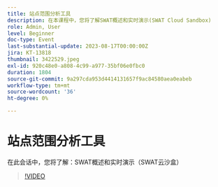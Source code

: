 ```yaml
---
title: 站点范围分析工具
description: 在本课程中，您将了解SWAT概述和实时演示(SWAT Cloud Sandbox)
role: Admin, User
level: Beginner
doc-type: Event
last-substantial-update: 2023-08-17T00:00:00Z
jira: KT-13818
thumbnail: 3422529.jpeg
exl-id: 920c48e0-a808-4c99-a977-35bf06e0fbc0
duration: 1804
source-git-commit: 9a297cda953d4414131657f9ac84580aea0eabeb
workflow-type: tm+mt
source-wordcount: '36'
ht-degree: 0%

---
```


# 站点范围分析工具

在此会话中，您将了解：SWAT概述和实时演示（SWAT云沙盒）

>[!VIDEO](https://video.tv.adobe.com/v/3422529/?learn=on)
